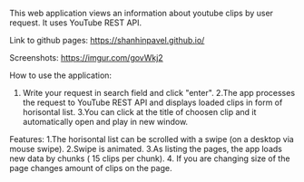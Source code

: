 This web application views an information about youtube clips by user request. It uses YouTube REST API.

Link to github pages: https://shanhinpavel.github.io/

Screenshots: https://imgur.com/govWkj2

How to use the application:
1. Write your request in search field and click "enter".
2.The app processes the request to YouTube REST API and displays loaded clips in form of horisontal list.
3.You can click at the title of choosen clip and it automatically open and play in new window.

Features:
1.The horisontal list can be scrolled with a swipe (on a desktop via mouse swipe).
2.Swipe is animated.
3.As listing the pages, the app loads new data by chunks ( 15 clips per chunk).
4. If you are changing size of the page changes amount of clips on the page.
